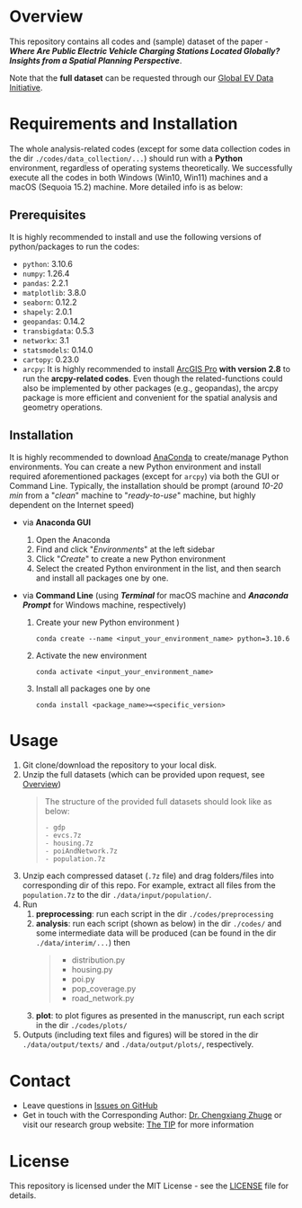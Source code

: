 # Overview
This repository contains all codes and (sample) dataset of the paper - 
***Where Are Public Electric Vehicle Charging Stations Located Globally? Insights from a Spatial Planning Perspective***. 

Note that the **full dataset** can be requested through our [Global EV Data Initiative](https://globalevdata.github.io/data.html).

# Requirements and Installation
The whole analysis-related codes (except for some data collection codes in the dir `./codes/data_collection/...`) 
should run with a **Python** environment, regardless of operating systems theoretically. 
We successfully execute all the codes in both Windows (Win10, Win11) machines and a macOS (Sequoia 15.2) machine.
More detailed info is as below:

## Prerequisites 
It is highly recommended to install and use the following versions of python/packages to run the codes:
- ``python``: 3.10.6
- ``numpy``: 1.26.4
- ``pandas``: 2.2.1
- ``matplotlib``: 3.8.0
- ``seaborn``: 0.12.2
- ``shapely``: 2.0.1
- ``geopandas``: 0.14.2
- ``transbigdata``: 0.5.3
- ``networkx``: 3.1
- ``statsmodels``: 0.14.0
- ``cartopy``: 0.23.0
- ``arcpy``: It is highly recommended to install [ArcGIS Pro](https://www.esri.com/en-us/arcgis/products/arcgis-pro/overview) 
 **with version 2.8** to run the **arcpy-related codes**. 
 Even though the related-functions could also be implemented by other packages (e.g., geopandas), 
 the arcpy package is more efficient and convenient for the spatial analysis and geometry operations.

## Installation
It is highly recommended to download [AnaConda](https://www.anaconda.com) to create/manage Python environments.
You can create a new Python environment and install required aforementioned packages (except for `arcpy`) via both the GUI or Command Line.
Typically, the installation should be prompt (around _10-20 min_ from a "_clean_" machine to "_ready-to-use_" machine, but highly dependent on the Internet speed)
- via **Anaconda GUI**
  1. Open the Anaconda
  2. Find and click "_Environments_" at the left sidebar
  3. Click "_Create_" to create a new Python environment
  4. Select the created Python environment in the list, and then search and install all packages one by one.


- via **Command Line** (using **_Terminal_** for macOS machine and **_Anaconda Prompt_** for Windows machine, respectively)
  1. Create your new Python environment )
     ```
     conda create --name <input_your_environment_name> python=3.10.6
     ```
  2. Activate the new environment 
     ```
     conda activate <input_your_environment_name>
     ```
  3. Install all packages one by one 
     ```
     conda install <package_name>=<specific_version>
     ```

# Usage
1. Git clone/download the repository to your local disk.
2. Unzip the full datasets (which can be provided upon request, see [Overview](https://github.com/XanderPENG/global-evcs?tab=readme-ov-file#overview))
   > The structure of the provided full datasets should look like as below:
   > 
   > ```
   > - gdp
   > - evcs.7z
   > - housing.7z
   > - poiAndNetwork.7z
   > - population.7z
   > ```
3. Unzip each compressed dataset (``.7z`` file) and drag folders/files into corresponding dir of this repo. 
 For example, extract all files from the ``population.7z`` to the dir ``./data/input/population/``.
4. Run
   1. **preprocessing**: run each script in the dir ``./codes/preprocessing``
   2. **analysis**: run each script (shown as below) in the dir ``./codes/`` and some intermediate data 
   will be produced (can be found in the dir ``./data/interim/...``) then 
      > - distribution.py
      > - housing.py
      > - poi.py
      > - pop_coverage.py
      > - road_network.py
   3. **plot**: to plot figures as presented in the manuscript, run each script in the dir ``./codes/plots/``
5. Outputs (including text files and figures) will be stored in the dir ``./data/output/texts/`` and ``./data/output/plots/``, respectively.

# Contact
- Leave questions in [Issues on GitHub](https://github.com/XanderPENG/global-evcs/issues)
- Get in touch with the Corresponding Author: [Dr. Chengxiang Zhuge](mailto:chengxiang.zhuge@polyu.edu.hk)
or visit our research group website: [The TIP](https://thetipteam.editorx.io/website) for more information

# License
This repository is licensed under the MIT License - see the [LICENSE](LICENSE) file for details.

